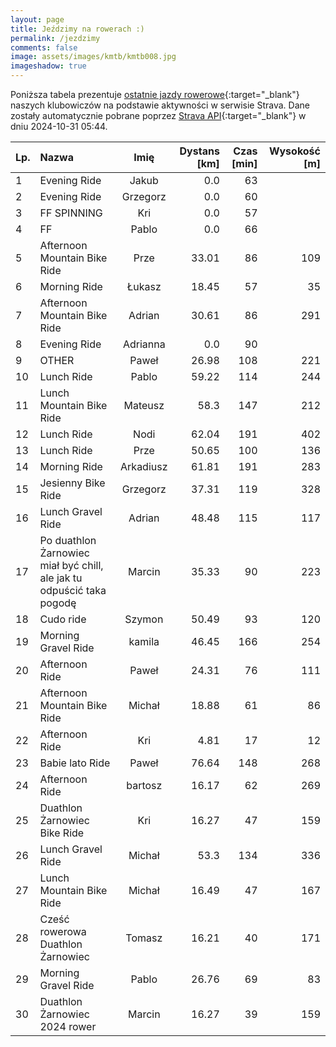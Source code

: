 ```yaml
---
layout: page
title: Jeździmy na rowerach :)
permalink: /jezdzimy
comments: false
image: assets/images/kmtb/kmtb008.jpg
imageshadow: true
---
```


Poniższa tabela prezentuje [ostatnie jazdy rowerowe](https://www.strava.com/clubs/336381){:target="_blank"} naszych klubowiczów na podstawie aktywności w serwisie Strava. Dane zostały automatycznie pobrane poprzez [Strava API](https://developers.strava.com/docs/reference/#api-Clubs-getClubActivitiesById){:target="_blank"} w dniu 2024-10-31 05:44.

Lp. | Nazwa | Imię | Dystans [km] | Czas [min] | Wysokość [m]
:--- | :--- | :---: | ---: | ---: | ---:
1|Evening Ride|Jakub|0.0|63|
2|Evening Ride|Grzegorz|0.0|60|
3|FF SPINNING|Kri|0.0|57|
4|FF|Pablo|0.0|66|
5|Afternoon Mountain Bike Ride|Prze|33.01|86|109
6|Morning Ride|Łukasz|18.45|57|35
7|Afternoon Mountain Bike Ride|Adrian|30.61|86|291
8|Evening Ride|Adrianna|0.0|90|
9|OTHER|Paweł|26.98|108|221
10|Lunch Ride|Pablo|59.22|114|244
11|Lunch Mountain Bike Ride|Mateusz|58.3|147|212
12|Lunch Ride|Nodi|62.04|191|402
13|Lunch Ride|Prze|50.65|100|136
14|Morning Ride|Arkadiusz|61.81|191|283
15|Jesienny Bike Ride|Grzegorz|37.31|119|328
16|Lunch Gravel Ride|Adrian|48.48|115|117
17|Po duathlon Żarnowiec miał być chill, ale jak tu odpuścić taka pogodę|Marcin|35.33|90|223
18|Cudo ride|Szymon|50.49|93|120
19|Morning Gravel Ride|kamila|46.45|166|254
20|Afternoon Ride|Paweł|24.31|76|111
21|Afternoon Mountain Bike Ride|Michał|18.88|61|86
22|Afternoon Ride|Kri|4.81|17|12
23|Babie lato Ride|Paweł|76.64|148|268
24|Afternoon Ride|bartosz|16.17|62|269
25|Duathlon Żarnowiec Bike Ride|Kri|16.27|47|159
26|Lunch Gravel Ride|Michał|53.3|134|336
27|Lunch Mountain Bike Ride|Michał|16.49|47|167
28|Cześć rowerowa Duathlon Żarnowiec|Tomasz|16.21|40|171
29|Morning Gravel Ride|Pablo|26.76|69|83
30|Duathlon Żarnowiec 2024 rower|Marcin|16.27|39|159

